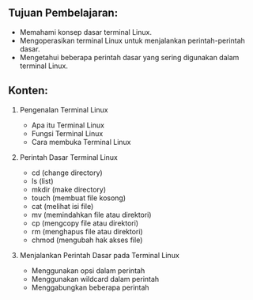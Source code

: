## Tujuan Pembelajaran:
-   Memahami konsep dasar terminal Linux.
-   Mengoperasikan terminal Linux untuk menjalankan perintah-perintah dasar.
-   Mengetahui beberapa perintah dasar yang sering digunakan dalam terminal Linux.


## Konten:
1.  Pengenalan Terminal Linux
	-   Apa itu Terminal Linux
	-   Fungsi Terminal Linux
	-   Cara membuka Terminal Linux

2.  Perintah Dasar Terminal Linux
	-   cd (change directory)
	-   ls (list)
	-   mkdir (make directory)
	-   touch (membuat file kosong)
	-   cat (melihat isi file)
	-   mv (memindahkan file atau direktori)
	-   cp (mengcopy file atau direktori)
	-   rm (menghapus file atau direktori)
	-   chmod (mengubah hak akses file)

3.  Menjalankan Perintah Dasar pada Terminal Linux
	-   Menggunakan opsi dalam perintah
	-   Menggunakan wildcard dalam perintah
	-   Menggabungkan beberapa perintah